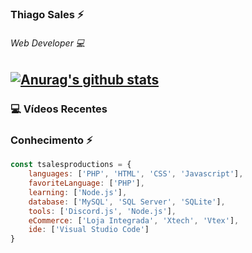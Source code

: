 ### Thiago Sales ⚡

###### Web Developer 💻

[![Anurag's github stats](https://github-readme-stats.vercel.app/api?username=tsalesproductions&show_icons=true)](https://github.com/anuraghazra/github-readme-stats)
--------

### 💻 Vídeos Recentes
<!-- YOUTUBE:START -->
<!-- YOUTUBE:END -->

### Conhecimento ⚡
```javascript
const tsalesproductions = {
    languages: ['PHP', 'HTML', 'CSS', 'Javascript'],
    favoriteLanguage: ['PHP'],
    learning: ['Node.js'],
    database: ['MySQL', 'SQL Server', 'SQLite'],
    tools: ['Discord.js', 'Node.js'],
    eCommerce: ['Loja Integrada', 'Xtech', 'Vtex'],
    ide: ['Visual Studio Code']
}

